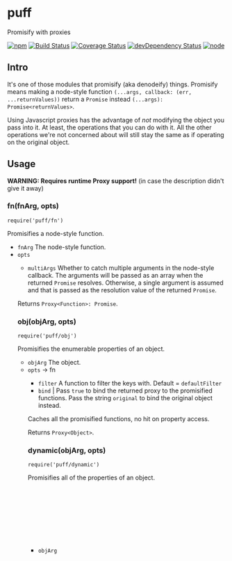 # puff

Promisify with proxies

[![npm](https://img.shields.io/npm/v/puff.svg?style=flat-square)](https://www.npmjs.com/package/puff)
[![Build Status](https://img.shields.io/travis/seangenabe/puff/master.svg?style=flat-square)](https://travis-ci.org/seangenabe/puff)
[![Coverage Status](https://img.shields.io/coveralls/seangenabe/puff/master.svg?style=flat-square)](https://coveralls.io/github/seangenabe/puff?branch=master)
[![devDependency Status](https://img.shields.io/david/dev/seangenabe/puff.svg?style=flat-square)](https://david-dm.org/seangenabe/puff#info=devDependencies)
[![node](https://img.shields.io/node/v/puff.svg?style=flat-square)](https://nodejs.org/en/download/)

## Intro

It's one of those modules that promisify (aka denodeify) things. Promisify means making a node-style function `(...args, callback: (err, ...returnValues))` return a `Promise` instead `(...args): Promise<returnValues>`.

Using Javascript proxies has the advantage of _not_ modifying the object you pass into it. At least, the operations that you can do with it. All the other operations we're not concerned about will still stay the same as if operating on the original object.

## Usage

**WARNING: Requires runtime Proxy support!** (in case the description didn't give it away)

### fn(fnArg, opts)

`require('puff/fn')`

Promisifies a node-style function.

* `fnArg` <Function> The node-style function.
* `opts` <Object>
  * `multiArgs` <Boolean> Whether to catch multiple arguments in the node-style callback. The arguments will be passed as an array when the returned `Promise` resolves. Otherwise, a single argument is assumed and that is passed as the resolution value of the returned `Promise`.

Returns `Proxy<Function>: Promise`.

### obj(objArg, opts)

`require('puff/obj')`

Promisifies the enumerable properties of an object.

* `objArg` <Object> The object.
* `opts` <Object> → fn
  * `filter` <Function> A function to filter the keys with. Default = `defaultFilter`
  * `bind` <Boolean> | <String> Pass `true` to bind the returned proxy to the promisified functions. Pass the string `original` to bind the original object instead.

Caches all the promisified functions, no hit on property access.

Returns `Proxy<Object>`.

### dynamic(objArg, opts)

`require('puff/dynamic')`

Promisifies all of the properties of an object.

* `objArg` <Object> The object.
* `opts` <Object> → fn
  * `filter` <Function> A function to filter which keys should be promisified when called. Default = `defaultFilter`
  * `bind` <Boolean> | <String> Pass `true` to bind the returned proxy to the promisified functions. Pass the string `original` to bind the original object instead.

Simplified proxy creation but takes a small hit on property access.

Functions defined on `Object.prototype` as well as some reserved words such as `constructor` and `prototype` are always excluded.

Returns `Proxy<Object>`.

### class(constructorFn, opts)

`require('puff/class')`

Promisifies the properties of an instance of a class after the instance is created, given the class.

* `constructorFn` <Function> The class (constructor function).
* `opts` <Object> → dynamic
  * `bind` has no effect here, so it won't be passed on.

Returns `Proxy<Function>`.

#### Why use dynamic instead of obj?

This is to support Javascript's multiple inheritance model. Using obj is fine if we will be able to know for sure what keys are defined on an object. It's definitely possible if we enumerate all the keys on the object's prototype chain. But if an object inherits from multiple prototypes, there's no way we can find that out. (If there is, please do let me know.)

### auto(objArg, opts)

`require('puff')` **(main module)**

Runs the object through `obj` and possibly `fn` if it's a function.

* `objArg` <Object> | <Function>
* `opts` <Object> → obj, → fn

### defaultFilter(key)

(Internal) The default filter. It filters out strings ending with "Sync".

### Chaining modules together

It is recommended that you know the type of the thing you want to promisify.

For plain objects, you can just use `obj`.
```javascript
x = require('puff/obj')(x)
```

For hybrid function / function containers, you can use `auto`.
```javascript
x = require('puff')(x)
```

But you can also chain calls to `fn` and `obj` to achieve the same result:
```javascript
x = require('puff/fn')(require('puff/obj')(x))
```

The point is that you can mix and match the modules provided to match your needs.

### Notes

`→` means "also passed to (the right side)"

## Special thanks

* Portions of code are derived from `pify`.
* Thanks to the npm team for support with this package!

## License

MIT
